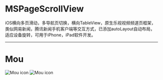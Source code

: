 # MSPageScrollView
iOS横向多页滑动，多导航页切换，横向TableView，原生乐视视频频道页框架，类似网易新闻，腾讯新闻手机客户端等交互方式，已添加autoLayout自动布局，适应设备旋转，可用于iPhone，iPad软件开发。
***
# Mou
![Mou icon](http://github.com/msxuqingqing/MSPageScrollView/raw/master/screenshots/1.jpg)
![Mou icon](http://github.com/msxuqingqing/MSPageScrollView/raw/master/screenshots/2.png)
<!--![image](http://github.com/msxuqingqing/MSPageScrollView/raw/master/screenshots/2.png)-->
<!--![image](http://github.com/msxuqingqing/MSPageScrollView/raw/master/screenshots/3.png)-->
<!--![image](http://github.com/msxuqingqing/MSPageScrollView/raw/master/screenshots/4.png)-->
